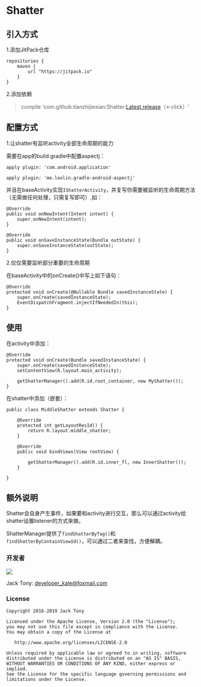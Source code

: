 # Shatter

## 引入方式

1.添加JitPack仓库

```
repositories {
	maven {
		url "https://jitpack.io"
	}
}
```

2.添加依赖

> compile 'com.github.tianzhijiexian:Shatter:[Latest release](https://github.com/tianzhijiexian/Shatter/releases)（<-click）'


## 配置方式

1.让shatter有监听activity全部生命周期的能力

需要在app的build.gradle中配置aspectj：

```
apply plugin: 'com.android.application'

apply plugin: 'me.leolin.gradle-android-aspectj'
```

并且在baseActivity实现`IShatterActivity`，并复写你需要被监听的生命周期方法（无需做任何处理，只需复写即可）,如：

```
@Override
public void onNewIntent(Intent intent) {
    super.onNewIntent(intent);
}

@Override
public void onSaveInstanceState(Bundle outState) {
    super.onSaveInstanceState(outState);
}

```

2.仅仅需要监听部分重要的生命周期

在baseActivity中的onCreate()中写上如下语句：

```
@Override
protected void onCreate(@Nullable Bundle savedInstanceState) {
    super.onCreate(savedInstanceState);
    EventDispatchFragment.injectIfNeededIn(this);
}
```

## 使用

在activity中添加：

```
@Override
protected void onCreate(Bundle savedInstanceState) {
    super.onCreate(savedInstanceState);
    setContentView(R.layout.main_activity);

    getShatterManager().add(R.id.root_container, new MyShatter());
}
```

在shatter中添加（嵌套）：

```
public class MiddleShatter extends Shatter {

    @Override
    protected int getLayoutResId() {
        return R.layout.middle_shatter;
    }

    @Override
    public void bindViews(View rootView) {
    
        getShatterManager().add(R.id.inner_fl, new InnerShatter());
    }

}
```

## 额外说明

Shatter会自身产生事件，如果要和activity进行交互，那么可以通过activity给shatter设置listener的方式来做。

ShatterManager提供了`findShatterByTag()`和`findShatterByContainViewId()`，可以通过二者来查找，方便解耦。



### 开发者
![](https://avatars3.githubusercontent.com/u/9552155?v=3&s=460)

Jack Tony: <developer_kale@foxmail.com>

### License

    Copyright 2016-2019 Jack Tony

    Licensed under the Apache License, Version 2.0 (the "License");
    you may not use this file except in compliance with the License.
    You may obtain a copy of the License at

       http://www.apache.org/licenses/LICENSE-2.0

    Unless required by applicable law or agreed to in writing, software
    distributed under the License is distributed on an "AS IS" BASIS,
    WITHOUT WARRANTIES OR CONDITIONS OF ANY KIND, either express or implied.
    See the License for the specific language governing permissions and
    limitations under the License.
